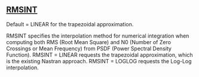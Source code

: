 ## [RMSINT](https://help.hexagonmi.com/bundle/MSC_Nastran_2022.4/page/Nastran_Combined_Book/qrg/parameters/TOC.RMSINT.xhtml)

Default = LINEAR for the trapezoidal approximation.

RMSINT specifies the interpolation method for numerical integration when computing both RMS (Root Mean Square) and N0 (Number of Zero Crossings or Mean Frequency) from PSDF (Power Spectral Density Function). RMSINT = LINEAR requests the trapezoidal approximation, which is the existing Nastran approach. RMSINT = LOGLOG requests the Log-Log interpolation.

